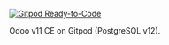 [![Gitpod Ready-to-Code](https://img.shields.io/badge/Gitpod-Ready--to--Code-blue?logo=gitpod)](https://gitpod.io/#https://github.com/bitsnaps/odoo-gitpod/tree/gitpod-setup)

Odoo v11 CE on Gitpod (PostgreSQL v12).
